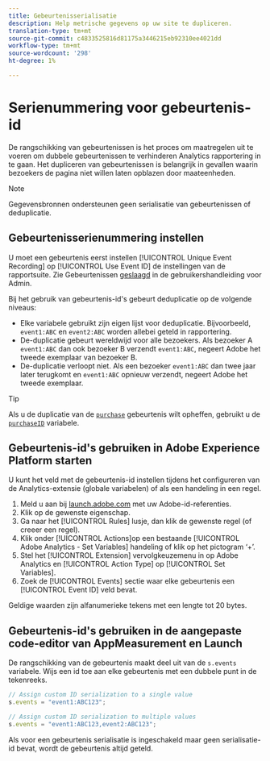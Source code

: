 ```yaml
---
title: Gebeurtenisserialisatie
description: Help metrische gegevens op uw site te dupliceren.
translation-type: tm+mt
source-git-commit: c4833525816d81175a3446215eb92310ee4021dd
workflow-type: tm+mt
source-wordcount: '298'
ht-degree: 1%

---
```



# Serienummering voor gebeurtenis-id

De rangschikking van gebeurtenissen is het proces om maatregelen uit te voeren om dubbele gebeurtenissen te verhinderen Analytics rapportering in te gaan. Het dupliceren van gebeurtenissen is belangrijk in gevallen waarin bezoekers de pagina niet willen laten opblazen door maateenheden.

>[!NOTE]
>
>Gegevensbronnen ondersteunen geen serialisatie van gebeurtenissen of deduplicatie.

## Gebeurtenisserienummering instellen

U moet een gebeurtenis eerst instellen [!UICONTROL Unique Event Recording] op [!UICONTROL Use Event ID] de instellingen van de rapportsuite. Zie Gebeurtenissen [geslaagd](/help/admin/admin/c-success-events/success-event.md) in de gebruikershandleiding voor Admin.

Bij het gebruik van gebeurtenis-id&#39;s gebeurt deduplicatie op de volgende niveaus:

* Elke variabele gebruikt zijn eigen lijst voor deduplicatie. Bijvoorbeeld, `event1:ABC` en `event2:ABC` worden allebei geteld in rapportering.
* De-duplicatie gebeurt wereldwijd voor alle bezoekers. Als bezoeker A `event1:ABC` dan ook bezoeker B verzendt `event1:ABC`, negeert Adobe het tweede exemplaar van bezoeker B.
* De-duplicatie verloopt niet. Als een bezoeker `event1:ABC` dan twee jaar later terugkomt en `event1:ABC` opnieuw verzendt, negeert Adobe het tweede exemplaar.

>[!TIP]
>
>Als u de duplicatie van de [`purchase`](event-purchase.md) gebeurtenis wilt opheffen, gebruikt u de [`purchaseID`](../purchaseid.md) variabele.

## Gebeurtenis-id&#39;s gebruiken in Adobe Experience Platform starten

U kunt het veld met de gebeurtenis-id instellen tijdens het configureren van de Analytics-extensie (globale variabelen) of als een handeling in een regel.

1. Meld u aan bij [launch.adobe.com](https://launch.adobe.com) met uw Adobe-id-referenties.
2. Klik op de gewenste eigenschap.
3. Ga naar het [!UICONTROL Rules] lusje, dan klik de gewenste regel (of creeer een regel).
4. Klik onder [!UICONTROL Actions]op een bestaande [!UICONTROL Adobe Analytics - Set Variables] handeling of klik op het pictogram ‘+’.
5. Stel het [!UICONTROL Extension] vervolgkeuzemenu in op Adobe Analytics en [!UICONTROL Action Type] op [!UICONTROL Set Variables].
6. Zoek de [!UICONTROL Events] sectie waar elke gebeurtenis een [!UICONTROL Event ID] veld bevat.

Geldige waarden zijn alfanumerieke tekens met een lengte tot 20 bytes.

## Gebeurtenis-id&#39;s gebruiken in de aangepaste code-editor van AppMeasurement en Launch

De rangschikking van de gebeurtenis maakt deel uit van de `s.events` variabele. Wijs een id toe aan elke gebeurtenis met een dubbele punt in de tekenreeks.

```js
// Assign custom ID serialization to a single value
s.events = "event1:ABC123";

// Assign custom ID serialization to multiple values
s.events = "event1:ABC123,event2:ABC123";
```

Als voor een gebeurtenis serialisatie is ingeschakeld maar geen serialisatie-id bevat, wordt de gebeurtenis altijd geteld.
